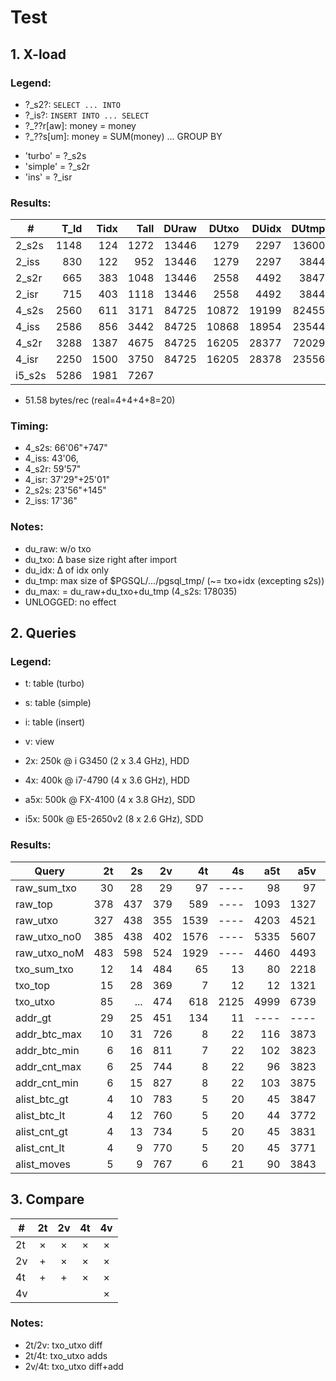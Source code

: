 # Test

## 1. X-load

### Legend:

- ?_s2?: `SELECT ... INTO`
- ?_is?: `INSERT INTO ... SELECT`
- ?_??r[aw]: money = money
- ?_??s[um]: money = SUM(money) ... GROUP BY
+ 'turbo' = ?_s2s
+ 'simple' = ?_s2r
+ 'ins' = ?_isr

### Results:

\#    | T_ld | Tidx | Tall | DUraw | DUtxo | DUidx | DUtmp |  Records  |
------|-----:|-----:|-----:|------:|------:|------:|------:|----------:|
2_s2s | 1148 |  124 | 1272 | 13446 |  1279 |  2297 | 13600 |  26231270 |
2_iss |  830 |  122 |  952 | 13446 |  1279 |  2297 |  3844 |  26231270 |
2_s2r |  665 |  383 | 1048 | 13446 |  2558 |  4492 |  3847 |  52356696 |
2_isr |  715 |  403 | 1118 | 13446 |  2558 |  4492 |  3844 |  52356696 |
4_s2s | 2560 |  611 | 3171 | 84725 | 10872 | 19199 | 82455 | 220965455 |
4_iss | 2586 |  856 | 3442 | 84725 | 10868 | 18954 | 23544 | 220965455 |
4_s2r | 3288 | 1387 | 4675 | 84725 | 16205 | 28377 | 72029 | 330788828 |
4_isr | 2250 | 1500 | 3750 | 84725 | 16205 | 28378 | 23556 | 330788828 |
i5_s2s| 5286 | 1981 | 7267 |       |       |       |       |        |

* 51.58 bytes/rec (real=4+4+4+8=20)

### Timing:

- 4_s2s: 66'06"+747"
- 4_iss: 43'06,
- 4_s2r: 59'57"
- 4_isr: 37'29"+25'01"
- 2_s2s: 23'56"+145"
- 2_iss: 17'36"

### Notes:

- du_raw: w/o txo
- du_txo: &Delta; base size right after import
- du_idx: &Delta; of idx only
- du_tmp: max size of $PGSQL/.../pgsql_tmp/ (~= txo+idx (excepting s2s))
- du_max: = du_raw+du_txo+du_tmp (4_s2s: 178035)
- UNLOGGED: no effect

## 2. Queries

### Legend:

- t: table (turbo)
- s: table (simple)
- i: table (insert)
- v: view

- 2x:  250k @ i G3450   (2 x 3.4 GHz), HDD
- 4x:  400k @ i7-4790   (4 x 3.6 GHz), HDD
- a5x: 500k @ FX-4100   (4 x 3.8 GHz), SDD
- i5x: 500k @ E5-2650v2 (8 x 2.6 GHz), SDD

### Results:

Query         |  2t |  2s |  2v |   4t |   4s |  a5t |  a5v |  i5t |  i5v |
--------------|----:|----:|----:|-----:|-----:|-----:|-----:|-----:|-----:|
raw\_sum_txo  |  30 |  28 |  29 |   97 | ---- |   98 |   97 |  141 |  133 |
raw_top       | 378 | 437 | 379 |  589 | ---- | 1093 | 1327 |  861 |  964 |
raw_utxo      | 327 | 438 | 355 | 1539 | ---- | 4203 | 4521 | 3247 | 2941 |
raw\_utxo_no0 | 385 | 438 | 402 | 1576 | ---- | 5335 | 5607 | 3922 | 3987 |
raw\_utxo_noM | 483 | 598 | 524 | 1929 | ---- | 4460 | 4493 | 3058 | 3139 |
txo\_sum_txo  |  12 |  14 | 484 |   65 |   13 |   80 | 2218 |   62 | 1257 |
txo_top       |  15 |  28 | 369 |    7 |   12 |   12 | 1321 |   15 |  775 |
txo_utxo      |  85 | ... | 474 |  618 | 2125 | 4999 | 6739 | 4166 | 4882 |
addr_gt       |  29 |  25 | 451 |  134 |   11 | ---- | ---- | ---- | ---- |
addr\_btc_max |  10 |  31 | 726 |    8 |   22 |  116 | 3873 |   82 | 1888 |
addr\_btc_min |   6 |  16 | 811 |    7 |   22 |  102 | 3823 |   71 | 2366 |
addr\_cnt_max |   6 |  25 | 744 |    8 |   22 |   96 | 3823 |   65 | 2403 |
addr\_cnt_min |   6 |  15 | 827 |    8 |   22 |  103 | 3875 |   73 | 2021 |
alist\_btc_gt |   4 |  10 | 783 |    5 |   20 |   45 | 3847 |   30 | 2503 |
alist\_btc_lt |   4 |  12 | 760 |    5 |   20 |   44 | 3772 |   29 | 2084 |
alist\_cnt_gt |   4 |  13 | 734 |    5 |   20 |   45 | 3831 |   30 | 2420 |
alist\_cnt_lt |   4 |   9 | 770 |    5 |   20 |   45 | 3771 |   29 | 2455 |
alist_moves   |   5 |   9 | 767 |    6 |   21 |   90 | 3843 |   31 | 2260 |

## 3. Compare

\# |2t |2v |4t |4v
---|:-:|:-:|:-:|:-:
2t | × | × | × | ×
2v | + | × | × | ×
4t | + | + | × | ×
4v |   |   |   | ×

### Notes:

- 2t/2v: txo_utxo diff
- 2t/4t: txo_utxo adds
- 2v/4t: txo_utxo diff+add
